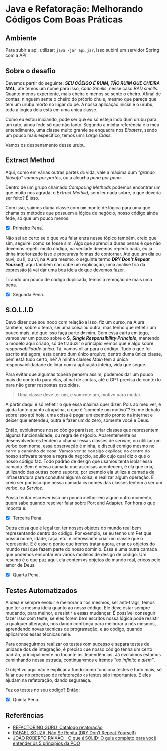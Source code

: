 # Java e Refatoração: Melhorando Códigos Com Boas Práticas

## Ambiente

Para subir a api, utilizar: `java -jar api.jar`, isso subirá um servidor Spring com a API.

## Sobre o desafio

Devemos partir do seguinte: ***SEU CÓDIGO É RUIM, TÃO RUIM QUE CHEIRA MAL***, até temos um nome para isso, *Code Smells*, nesse caso *BAD smells*. Quanto menos experiente, mais cheiro e menos se sente o cheiro. Afinal de contas, ninguém sente o cheiro do próprio chule, mesmo que pareça que tem um urubu morto no lugar do pé. A nossa aplicação inicial é o urubu, toda a logica dela está em uma unica classe.

Como eu estou iniciando, pode ser que eu só esteja indo dum urubu para um rato, ainda fede só que não tanto. Segundo a minha referência e o meu entendimento, uma classe muito grande se enquadra nos *Bloaters*, sendo um pouco mais especifico, temos uma *Large Class*.

Vamos os despenamento desse urubu.

## Extract Method

Aqui, como em várias outras partes da vida, vale a máxima dum *"grande filósofo"* *vamos por partes*, ou a alcunha *pena por pena*.

Dentro de um grupo chamado *Composing Methods* podemos encontrar um que muito nos agrada, o *Extract Method*, sem ler nada sobre, o que deveria ser feito? É isso.

Com isso, saimos duma classe com um monte de lógica para uma que chama os métodos que possuem a lógica de negócio, nosso código ainda fede, só que um pouco menos.

- [X] Primeiro Pena.

Não sei ao certo se o que vou falar entra nesse tópico também, creio que sim, seguirei como se fosse sim. Algo que aprendi a duras penas é que não devemos repetir muito código, na verdade devemos repedir nada, eu já tinha interiorizado isso e procurava formas de contornar. Até que um dia eu ouvi, ou li, ou vi, na Alura mesmo, o seguinte termo ***DRY Don’t Repeat Yourself***, aqui também não cabe um explicação, uma analise fria da expressão já vai dar uma boa ideia do que devemos fazer.

Tirando um pouco de código duplicado, temos a remoção de mais uma pena.

- [X] Segunda Pena.

## S.O.L.I.D

Devo dizer que sou noob com relação a isso, fiz um curso, na Alura também, sobre o tema, sei uma coisa ou outra, mas tenho que refletir um pouco mais, até que isso faça parte de mim. Com essa carta em jogo, vamos ver um pouco sobre o **S**, ***Single Responsibility Principle***, mantendo o modelo aqui criado, só de traduzir o principio vemos que é algo sobre *responsabilidade unica*. Tá, vamos olhar para o código. Tudo o que foi escrito até agora, esta dentro dum único arquivo, dentro duma única classe, bem está tudo certo, né? A minha classes *Main* tem a única responsabilidadade de lidar com a aplicação inteira, vida que segue.

Para evitar que algumas topeira pensem assim, podemos dar um pouco mais de contexto para elas, afinal de contas, até o GPT precisa de contexto para não gerar respostas estupidas.

>Uma classe deve ter um, e somente um, motivo para mudar.

A partir daqui é só refletir o que essa máxima quer dizer. Pois ao meu ver, é ajuda tanto quanto atrapalha, o que é "somente um motivo"? Eu me debato sobre isso até hoje, uma coisa é pegar um exemplo pronto na internet e deixer que entendeu, outra é fazer um do zero, somente você e Deus.

Então, evoluiremos nosso código para isso, criar classes que representem alguma funcionalidade, ou regra de negocio. Aparentemente os desenvolvedores tendem a chamar essas classes de *service*, ou utilizar um verbo com nome, essa observação é minha, e discuti comigo mesmo no carro a caminho de casa. Vamos ver se consigo explicar, no centro do nosso software temos a regra de negocio, aquilo cujo qual diz o que o nosso código faz. Todo padrão de design que usamos tenta isolar essa camada. Bem é nessa camada que as coisas acontecem, é ela que cria, utilizando das outras como suporte, por exemplo ela utiliza a camada de infraestrutura para consutlar alguma coisa, e realizar algum operação. E creio ser por isso que nessa camada os nomes das classes tentem a ser um verbo, ou *Service*.

Posso tentar escrever isso um pouco melhor em algum outro momento, quem sabe quando resolver falar sobre Port and Adapter. Por hora o que importa é:

- [X] Terceira Pena.

Outra coisa que é legal ter, ter nossos objetos do mundo real bem representando dentro do código. Por exemplo, se eu tenho um Pet que possui nome, idade, raça, etc. é interessante criar um classe que o represente. E é esse o ponto que iremos tratar agora, criar os objetos do mundo real que fazem parte do nosso dominio. Essa é uma outra camada que podemos encontar em vários modelos de design de código. Um resumo é o que puz aqui, ela contém os objetos do mundo real, crieos pelo amor de Deus.

- [X] Quarta Pena.

## Testes Automatizados

A ideia é sempre evoluir e melhorar a nós mesmos, ser anti-frágil, temos que ter a mesma ideia quanto ao nosso código. Ele deve estar sempre mudando, para melhor, e resistir a essas mudançar. É possível conseguir fazer isso com teste, se eles forem bem escritos nossa lógica pode resistir a qualquer alteração, nos dando confiança para melhorar a nós mesmos, aprendendo novas tecnicas de programação, e ao código, quando aplicarmos essas técnicas nele.

Para conseguirmos realizar os testes com sucesso e separa testes de unidade dos de integração, é preciso que nosso código tenha um certo padrão, principalmente no tocante às dependências. Já evoluimos estamos caminhando nessa estrada, continuaremos e iremos *"ao infinito e além"*.

O objetivo aqui não é explicar a fundo como funciona testes e tudo mais, só falar que no processo de refatoração os testes são importantes. E eles ajudam na refatoração, dando segurança.

Fez os testes no seu código? Então:

- [X] Quinta Pena.

## Referências

- [REFACTORING GURU, Catálogo refatoração](https://refactoring.guru/pt-br/refactoring/catalog)
- [RAFAEL SOUZA, Não Se Repita (DRY Don’t Repeat Yourself)](https://medium.com/@rafaelsouzaim/n%C3%A3o-se-repita-dry-dont-repeat-yourself-40da33289bcf)
- [JOÃO ROBERTO PAIXÃO - O que é SOLID: O guia completo para você entender os 5 princípios da POO](https://medium.com/desenvolvendo-com-paixao/o-que-%C3%A9-solid-o-guia-completo-para-voc%C3%AA-entender-os-5-princ%C3%ADpios-da-poo-2b937b3fc530)
  